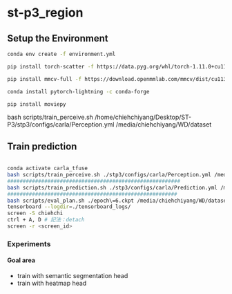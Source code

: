 # st-p3_region

## Setup the Environment 
```bash
conda env create -f environment.yml

pip install torch-scatter -f https://data.pyg.org/whl/torch-1.11.0+cu113.html

pip install mmcv-full -f https://download.openmmlab.com/mmcv/dist/cu113/torch1.11.0/index.html

conda install pytorch-lightning -c conda-forge

pip install moviepy
```



bash scripts/train_perceive.sh /home/chiehchiyang/Desktop/ST-P3/stp3/configs/carla/Perception.yml /media/chiehchiyang/WD/dataset

## Train prediction 

``` bash

conda activate carla_tfuse
bash scripts/train_perceive.sh ./stp3/configs/carla/Perception.yml /media/chiehchiyang/WD/dataset_my
########################################################
bash scripts/train_prediction.sh ./stp3/configs/carla/Prediction.yml /media/chiehchiyang/WD/dataset_my ./checkpoint/stage1.ckpt
#######################################################
bash scripts/eval_plan.sh ./epoch\=6.ckpt /media/chiehchiyang/WD/dataset 
tensorboard --logdir=./tensorboard_logs/
screen -S chiehchi
ctrl + A, D # 記法：detach
screen -r <screen_id> 
```


### Experiments 

#### Goal area
- train with semantic segmentation head 
- train with heatmap head 
